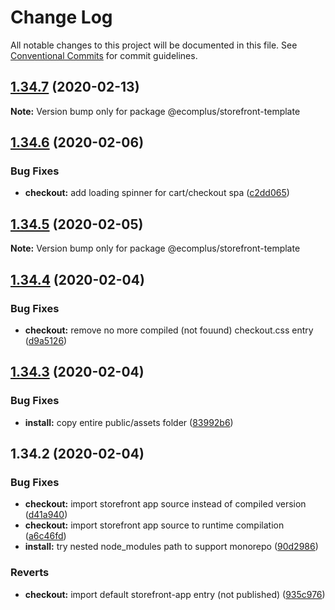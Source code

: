 # Change Log

All notable changes to this project will be documented in this file.
See [Conventional Commits](https://conventionalcommits.org) for commit guidelines.

## [1.34.7](https://github.com/ecomplus/storefront/compare/@ecomplus/storefront-template@1.34.6...@ecomplus/storefront-template@1.34.7) (2020-02-13)

**Note:** Version bump only for package @ecomplus/storefront-template





## [1.34.6](https://github.com/ecomclub/storefront/compare/@ecomplus/storefront-template@1.34.5...@ecomplus/storefront-template@1.34.6) (2020-02-06)


### Bug Fixes

* **checkout:** add loading spinner for cart/checkout spa ([c2dd065](https://github.com/ecomclub/storefront/commit/c2dd065cb73c60184291990581caba1eba739500))





## [1.34.5](https://github.com/ecomclub/storefront/compare/@ecomplus/storefront-template@1.34.4...@ecomplus/storefront-template@1.34.5) (2020-02-05)

**Note:** Version bump only for package @ecomplus/storefront-template





## [1.34.4](https://github.com/ecomclub/storefront-template/compare/@ecomplus/storefront-template@1.34.3...@ecomplus/storefront-template@1.34.4) (2020-02-04)


### Bug Fixes

* **checkout:** remove no more compiled (not fouund) checkout.css entry ([d9a5126](https://github.com/ecomclub/storefront-template/commit/d9a5126c889cc67e37b679dc5e378e9887a95f82))





## [1.34.3](https://github.com/ecomclub/storefront-template/compare/@ecomplus/storefront-template@1.34.2...@ecomplus/storefront-template@1.34.3) (2020-02-04)


### Bug Fixes

* **install:** copy entire public/assets folder ([83992b6](https://github.com/ecomclub/storefront-template/commit/83992b6f4dee587fc16d540ccd51dd3fb4241f9b))





## 1.34.2 (2020-02-04)


### Bug Fixes

* **checkout:** import storefront app source instead of compiled version ([d41a940](https://github.com/ecomclub/storefront-template/commit/d41a9401db63ff501b6efd95756f45a77c647fc5))
* **checkout:** import storefront app source to runtime compilation ([a6c46fd](https://github.com/ecomclub/storefront-template/commit/a6c46fdea2d9a228ca771333f4ab9798fb94c2c1))
* **install:** try nested node_modules path to support monorepo ([90d2986](https://github.com/ecomclub/storefront-template/commit/90d29862ec94b8835e9425519f741990600e1936))


### Reverts

* **checkout:** import default storefront-app entry (not published) ([935c976](https://github.com/ecomclub/storefront-template/commit/935c97655c77422bc8ffc0cc0f29632bcdcb837d))
